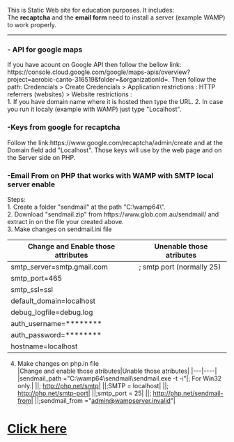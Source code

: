 This is Static Web site for education purposes. It includes: <br>
The <b>recaptcha</b> and the <b>email form</b> need to install a server (example WAMP) to work properly.
<hr>
<h3>- API for google maps</h3> 
If you have acount on Google API then follow the bellow link:
https://console.cloud.google.com/google/maps-apis/overview?project=aerobic-canto-316519&folder=&organizationId=. 
Then follow the path: Credencials > Create Credencials > Application restrictions : HTTP referrers (websites) > Website restrictions :<br>
1. If you have domain name where it is hosted then type the URL. 
2. In case you run it localy (example with WAMP) just type "Localhost".


<h3>-Keys from google for recaptcha</h3>
Follow the link:https://www.google.com/recaptcha/admin/create and at the Domain field add "Localhost". Those keys will use by the web page and on the Server side on PHP.  

<h3>-Email From on PHP that works with WAMP with SMTP local server enable</h3>
Steps:<br>
1. Create a folder "sendmail" at the path "C:\wamp64\".<br>
2. Download "sendmail.zip" from https://www.glob.com.au/sendmail/ and extract in on the file your created above.<br>
3. Make changes on sendmail.ini file <br>

|Change and Enable those attributes|Unenable those atributes|
|-----|----|
|smtp_server=smtp.gmail.com|; smtp port (normally 25)
|smtp_port=465|
|smtp_ssl=ssl|
|default_domain=localhost|
|debug_logfile=debug.log|
|auth_username=********|
|auth_password=********|
|hostname=localhost|

4. Make changes on php.in file<br>
|Change and enable those atributes|Unable those atributes|
|---|----|
|sendmail_path ="C:\wamp64\sendmail\sendmail.exe -t -i"|; For Win32 only.|
||; http://php.net/smtp|
||;SMTP = localhost|
||; http://php.net/smtp-port|
||;smtp_port = 25|
||; http://php.net/sendmail-from|
||;sendmail_from ="admin@wampserver.invalid"|




<h1><a href="https://kara710.github.io">Click here</a><h1>
